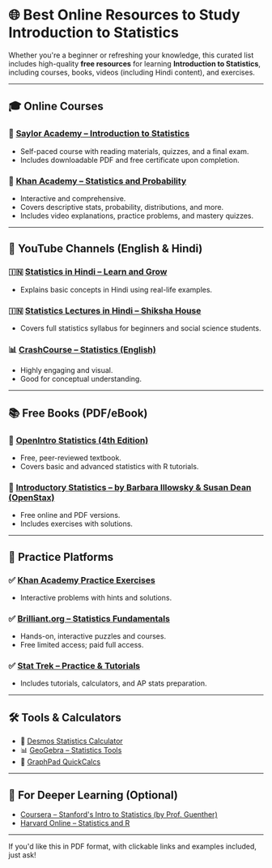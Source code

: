 # 🌐 Best Online Resources to Study Introduction to Statistics

Whether you're a beginner or refreshing your knowledge, this curated list includes high-quality **free resources** for learning **Introduction to Statistics**, including courses, books, videos (including Hindi content), and exercises.

---

## 🎓 Online Courses

### 📘 [Saylor Academy – Introduction to Statistics](https://learn.saylor.org/course/view.php?id=74)
- Self-paced course with reading materials, quizzes, and a final exam.
- Includes downloadable PDF and free certificate upon completion.

### 🧮 [Khan Academy – Statistics and Probability](https://www.khanacademy.org/math/statistics-probability)
- Interactive and comprehensive.
- Covers descriptive stats, probability, distributions, and more.
- Includes video explanations, practice problems, and mastery quizzes.

---

## 🎥 YouTube Channels (English & Hindi)

### 🇮🇳 [Statistics in Hindi – Learn and Grow](https://www.youtube.com/playlist?list=PL7rCZk2RzGBrIRj8eykzq_lL8RpmyV2vK)
- Explains basic concepts in Hindi using real-life examples.

### 🇮🇳 [Statistics Lectures in Hindi – Shiksha House](https://www.youtube.com/playlist?list=PL9RcWoqXmzaJCGgL1G7xURpQ4Q3sqHYbR)
- Covers full statistics syllabus for beginners and social science students.

### 📊 [CrashCourse – Statistics (English)](https://www.youtube.com/playlist?list=PL8dPuuaLjXtOfse2ncvffeelTrqvhrz8H)
- Highly engaging and visual.
- Good for conceptual understanding.

---

## 📚 Free Books (PDF/eBook)

### 📕 [OpenIntro Statistics (4th Edition)](https://www.openintro.org/book/os/)
- Free, peer-reviewed textbook.
- Covers basic and advanced statistics with R tutorials.

### 📗 [Introductory Statistics – by Barbara Illowsky & Susan Dean (OpenStax)](https://openstax.org/books/introductory-statistics/pages/1-introduction)
- Free online and PDF versions.
- Includes exercises with solutions.

---

## 🧩 Practice Platforms

### ✅ [Khan Academy Practice Exercises](https://www.khanacademy.org/math/statistics-probability)
- Interactive problems with hints and solutions.

### ✅ [Brilliant.org – Statistics Fundamentals](https://brilliant.org/courses/statistics/)
- Hands-on, interactive puzzles and courses.
- Free limited access; paid full access.

### ✅ [Stat Trek – Practice & Tutorials](https://stattrek.com/)
- Includes tutorials, calculators, and AP stats preparation.

---

## 🛠 Tools & Calculators

- 🔢 [Desmos Statistics Calculator](https://www.desmos.com/calculator)
- 📊 [GeoGebra – Statistics Tools](https://www.geogebra.org/statistics)
- 🧮 [GraphPad QuickCalcs](https://www.graphpad.com/quickcalcs/)

---

## 🧠 For Deeper Learning (Optional)

- [Coursera – Stanford's Intro to Statistics (by Prof. Guenther)](https://www.coursera.org/learn/statistics)
- [Harvard Online – Statistics and R](https://online-learning.harvard.edu/course/statistics-and-r)

---

If you'd like this in PDF format, with clickable links and examples included, just ask!
